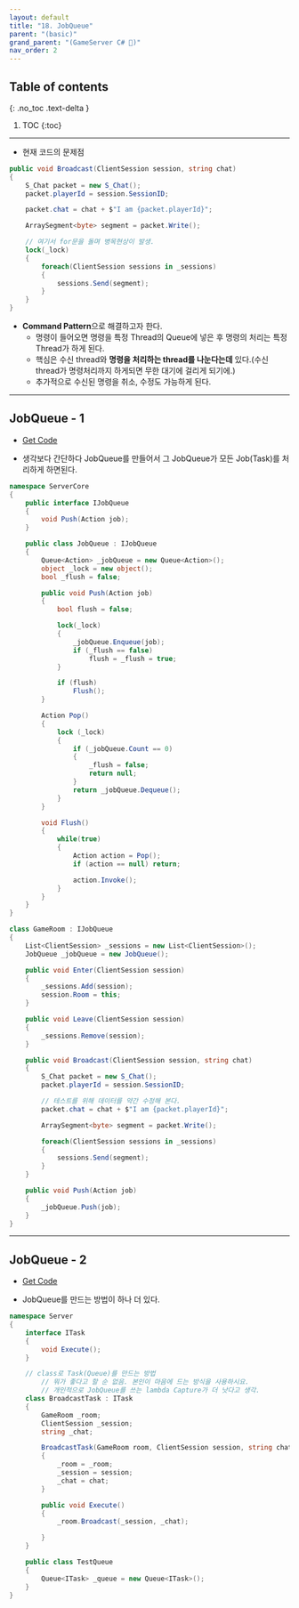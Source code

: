 ```yaml
---
layout: default
title: "18. JobQueue"
parent: "(basic)"
grand_parent: "(GameServer C# 🎯)"
nav_order: 2
---
```


## Table of contents
{: .no_toc .text-delta }

1. TOC
{:toc}

---

* 현재 코드의 문제점

```csharp
public void Broadcast(ClientSession session, string chat)
{
    S_Chat packet = new S_Chat();
    packet.playerId = session.SessionID;

    packet.chat = chat + $"I am {packet.playerId}";

    ArraySegment<byte> segment = packet.Write();

    // 여기서 for문을 돌며 병목현상이 발생.
    lock(_lock)
    {
        foreach(ClientSession sessions in _sessions)
        {
            sessions.Send(segment);
        }
    }
}
```

* **Command Pattern**으로 해결하고자 한다.
    * 명령이 들어오면 명령을 특정 Thread의 Queue에 넣은 후 명령의 처리는 특정 Thread가 하게 된다.
    * 핵심은 수신 thread와 **명령을 처리하는 thread를 나눈다는데** 있다.(수신 thread가 명령처리까지 하게되면 무한 대기에 걸리게 되기에.)
    * 추가적으로 수신된 명령을 취소, 수정도 가능하게 된다.

---

## JobQueue - 1

* [Get Code](https://github.com/Arthur880708/CSharp_GameServer_Basic_Examples/tree/Tag-38-jobqueue-1)

* 생각보다 간단하다 JobQueue를 만들어서 그 JobQueue가 모든 Job(Task)를 처리하게 하면된다.

```csharp
namespace ServerCore
{
    public interface IJobQueue
    {
        void Push(Action job);
    }

    public class JobQueue : IJobQueue
    {
        Queue<Action> _jobQueue = new Queue<Action>();
        object _lock = new object();
        bool _flush = false;

        public void Push(Action job)
        {
            bool flush = false;

            lock(_lock)
            {
                _jobQueue.Enqueue(job);
                if (_flush == false)
                    flush = _flush = true;
            }

            if (flush)
                Flush();
        }

        Action Pop()
        {
            lock (_lock)
            {
                if (_jobQueue.Count == 0)
                {
                    _flush = false;
                    return null;
                }
                return _jobQueue.Dequeue();
            }
        }

        void Flush()
        {
            while(true)
            {
                Action action = Pop();
                if (action == null) return;

                action.Invoke();
            }
        }
    }
}
```

```csharp
class GameRoom : IJobQueue
{
    List<ClientSession> _sessions = new List<ClientSession>();
    JobQueue _jobQueue = new JobQueue();

    public void Enter(ClientSession session)
    {
        _sessions.Add(session);
        session.Room = this;
    }

    public void Leave(ClientSession session)
    {
        _sessions.Remove(session);
    }

    public void Broadcast(ClientSession session, string chat)
    {
        S_Chat packet = new S_Chat();
        packet.playerId = session.SessionID;

        // 테스트를 위해 데이터를 약간 수정해 본다.
        packet.chat = chat + $"I am {packet.playerId}";

        ArraySegment<byte> segment = packet.Write();

        foreach(ClientSession sessions in _sessions)
        {
            sessions.Send(segment);
        }
    }

    public void Push(Action job)
    {
        _jobQueue.Push(job);
    }
}
```

---

## JobQueue - 2

* [Get Code](https://github.com/Arthur880708/CSharp_GameServer_Basic_Examples/tree/Tag-39-jobqueue-2)

* JobQueue를 만드는 방법이 하나 더 있다.

```csharp
namespace Server
{
    interface ITask
    {
        void Execute();
    }

    // class로 Task(Queue)를 만드는 방법
        // 뭐가 좋다고 할 순 없음. 본인이 마음에 드는 방식을 사용하시요.
        // 개인적으로 JobQueue를 쓰는 lambda Capture가 더 낫다고 생각.
    class BroadcastTask : ITask
    {
        GameRoom _room;
        ClientSession _session;
        string _chat;

        BroadcastTask(GameRoom room, ClientSession session, string chat)
        {
            _room = _room;
            _session = session;
            _chat = chat;
        }

        public void Execute()
        {
            _room.Broadcast(_session, _chat);

        }
    }

    public class TestQueue
    {
        Queue<ITask> _queue = new Queue<ITask>();
    }
}
```